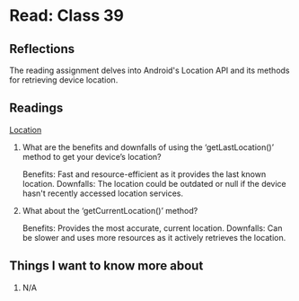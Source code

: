 # Read: Class 39

## Reflections

The reading assignment delves into Android's Location API and its methods for retrieving device location.

## Readings

[Location](https://developer.android.com/training/location/retrieve-current)

1. What are the benefits and downfalls of using the ‘getLastLocation()’ method to get your device’s location?

    Benefits: Fast and resource-efficient as it provides the last known location.
    Downfalls: The location could be outdated or null if the device hasn't recently accessed location services.

2. What about the ‘getCurrentLocation()’ method?

    Benefits: Provides the most accurate, current location.
    Downfalls: Can be slower and uses more resources as it actively retrieves the location.

## Things I want to know more about

1. N/A

